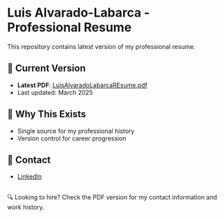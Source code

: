 # Luis Alvarado-Labarca - Professional Resume

This repository contains latest version of my professional resume. 

## 📄 Current Version
- **Latest PDF**: [LuisAlvaradoLabarcaREsume.pdf](https://github.com/LuisEAL0/luis-resume/blob/main/LuisAlvaradoLabarcaResume.pdf)
- Last updated: March 2025

## 📝 Why This Exists
- Single source for my professional history
- Version control for career progression

## 📧 Contact
- [LinkedIn](https://www.linkedin.com/in/luisalvalaba/)

##

🔍 Looking to hire? Check the PDF version for my contact information and work history.
